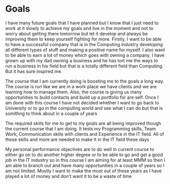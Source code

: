 # Goals
I have many future goals that I have planned but I know that I just need to work at it slowly to achieve my goals and live in the moment and not to worry about getting there tomorrow but let it develop and always be improving them to keep yourself fighting for more. Firstly, I want to be able to have a successful company that is in the Computing industry developing all different types of stuff and making a positive name for myself. I also want to be able to earn a lot of money which goes with owning a company. I have grown up with my dad owning a business and he has tort me the ways to run a business in his field but that is a totally different field than Computing. But it has sure inspired me. 

The course that I am currently doing is boosting me to the goals a long way. The course is run like we are in a work place we have clients and we are learning how to manage them. Also, the course is giving us many opportunities to build contacts and build up a portfolio for are self. Once I am done with this course I have not decided whether I want to go back to University or to go in the computing world and see what I can do but that is somithng to think about in a couple of years 



The required skills for me to get to my goals are all being improved though the current course that I am doing. It tests my Programming skills, Team Work, Communication skills with clients and Experience in the IT field. All of these skills and more are needed to make It in the IT field these days

My personal performance objectives are to do well in current course to either go on to do another higher degree or to be able to go and get a good job in the IT industry so in this course I am aiming for at least MMM so then I am able to branch out and have many opportunities in a couple of years so I am not limited. Mostly I want to make the most out of these years as I have played a lot of money and don’t want it to be a waste of time   
